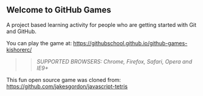 ## Welcome to GitHub Games

A project based learning activity for people who are getting started with Git and GitHub.

You can play the game at: https://githubschool.github.io/github-games-kishorerc/

>> _*SUPPORTED BROWSERS*: Chrome, Firefox, Safari, Opera and IE9+_

This fun open source game was cloned from: https://github.com/jakesgordon/javascript-tetris
